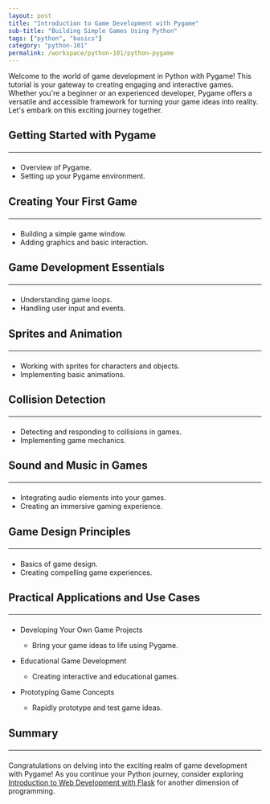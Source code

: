 ```yaml
---
layout: post
title: "Introduction to Game Development with Pygame"
sub-title: "Building Simple Games Using Python"
tags: ["python", "basics"]
category: "python-101"
permalink: /workspace/python-101/python-pygame
---
```


Welcome to the world of game development in Python with Pygame! This tutorial is your gateway to creating engaging and interactive games. Whether you're a beginner or an experienced developer, Pygame offers a versatile and accessible framework for turning your game ideas into reality. Let's embark on this exciting journey together.

## Getting Started with Pygame <hr>
   - Overview of Pygame.
   - Setting up your Pygame environment.

## Creating Your First Game <hr>
   - Building a simple game window.
   - Adding graphics and basic interaction.

## Game Development Essentials <hr>
   - Understanding game loops.
   - Handling user input and events.

## Sprites and Animation <hr>
   - Working with sprites for characters and objects.
   - Implementing basic animations.

## Collision Detection <hr>
   - Detecting and responding to collisions in games.
   - Implementing game mechanics.

## Sound and Music in Games <hr>
   - Integrating audio elements into your games.
   - Creating an immersive gaming experience.

## Game Design Principles <hr>
   - Basics of game design.
   - Creating compelling game experiences.

## Practical Applications and Use Cases <hr>

- Developing Your Own Game Projects
  - Bring your game ideas to life using Pygame.

- Educational Game Development
  - Creating interactive and educational games.

- Prototyping Game Concepts
  - Rapidly prototype and test game ideas.

## Summary <hr>

Congratulations on delving into the exciting realm of game development with Pygame! As you continue your Python journey, consider exploring [Introduction to Web Development with Flask](/workspace/python-101/python-flask) for another dimension of programming.